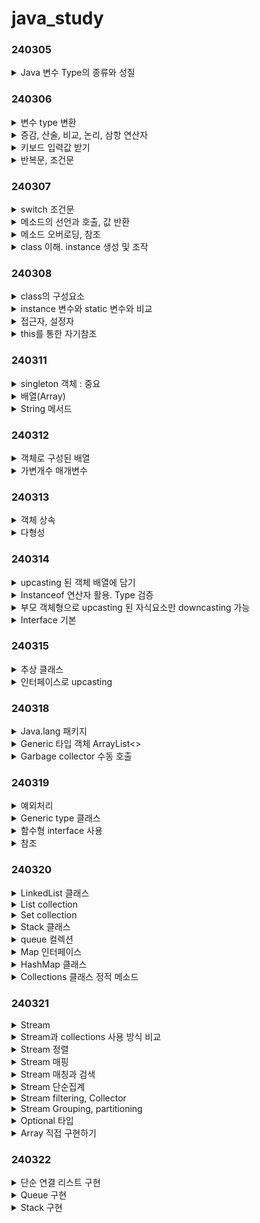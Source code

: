 # java_study

### 240305
<details>
<summary>Java 변수 Type의 종류와 성질</summary>

- Type 크기에 맞는 literal을 넣어줘야 한다
- literal의 크기가 더 큰 경우에는 형변환을 해야 오류가 발생하지 않는다.

</details>

### 240306

<details>
<summary>변수 type 변환</summary>

```

```
</details>

<details>
<summary>증감, 산술, 비교, 논리, 삼항 연산자</summary>

```

```
</details>

<details>
<summary>키보드 입력값 받기</summary>

```

```
</details>

<details>
<summary>반복문, 조건문</summary>

```

```
</details>

### 240307

<details>
<summary>switch 조건문</summary>

```

```
</details>

<details>
<summary>메소드의 선언과 호출, 값 반환</summary>

```

```
</details>

<details>
<summary>메소드 오버로딩, 참조</summary>

```

```
</details>

<details>
<summary>class 이해. instance 생성 및 조작</summary>

```javascript
// 객체 속성 및 메서드 설정

// 상속 : extends

// 캡슐화(은닉) : private

// 다형성 : @override (annotation)

```

</details>

### 240308

<details>
<summary>class의 구성요소</summary>

```

```
</details>

<details>
<summary> instance 변수와 static 변수와 비교</summary>

```
인스턴스 변수는 heap 영역에 저장되며, garbage collection의 대상이 된다.
```
</details>

<details>
<summary>접근자, 설정자</summary>

```
`private` 으로 캡슐화된 변수를 외부에서 사용할 때는 값을 
반환하는 접근자(getter)와 값을 변경하도록 하는 설정자(setter)가 필요하다
```
</details>

<details>
<summary>this를 통한 자기참조</summary>

```
```

</details>

### 240311

<details>
<summary>singleton 객체 : 중요</summary>

```

```
</details>

<details>
<summary>배열(Array)</summary>

```

```
</details>

<details>
<summary>String 메서드</summary>

```

```
</details>

### 240312

<details>
<summary>객체로 구성된 배열</summary>

```

```

</details>

<details>
<summary>가변개수 매개변수</summary>

```

```

</details>

### 240313

<details>
<summary>객체 상속</summary>

```

```
</details>

<details>
<summary>다형성</summary>

```
부모 생성자를 매겨변수로 가지는 메서드에서 사용될 수 있다
```
</details>


### 240314

<details>
<summary>upcasting 된 객체 배열에 담기</summary>

```

```
</details>

<details>
<summary>Instanceof 연산자 활용. Type 검증</summary>

```

```
</details>

<details>
<summary>부모 객체형으로 upcasting 된 자식요소만 downcasting 가능</summary>

```

```
</details>

<details>
<summary>Interface 기본</summary>

```
interface의 추상 메소드를 override 해야한다.
```
</details>

### 240315

<details>
<summary>추상 클래스</summary>

```

```
</details>

<details>
<summary>인터페이스로 upcasting</summary>

```

```
</details>

### 240318

<details>
<summary>Java.lang 패키지</summary>

`Object 클래스`

`Class`

`System`

`StringBuilder`

`Wrapper 포장클래스`
```markdown
Integer, String, Double 등이 있으며, 기초 변수 타입과 동일한 기능을 해준다.
이를 사용해 단순한 변수 타입의 객체도 Java 기본 패키지를 사용할 수 있다.
```

`Calendar`

`Arrays`

`Random`

`MessageFormat`

`StringTokenizer`

</details>

<details>
<summary>Generic 타입 객체 ArrayList<></summary>

</details>

<details>
<summary>Garbage collector 수동 호출</summary>

</details>

### 240319

<details>
<summary>예외처리</summary>

</details>

<details>
<summary>Generic type 클래스</summary>

</details>

<details>
<summary>함수형 interface 사용</summary>

</details>

<details>
<summary>참조</summary>

</details>

### 240320

<details>
<summary>LinkedList 클래스</summary>

</details>

<details>
<summary>List collection</summary>

</details>

<details>
<summary>Set collection</summary>

</details>

<details>
<summary>Stack 클래스</summary>

</details>

<details>
<summary>queue 컬렉션</summary>

</details>

<details>
<summary>Map 인터페이스</summary>

</details>

<details>
<summary>HashMap 클래스</summary>

</details>

<details>
<summary>Collections 클래스 정적 메소드</summary>

</details>

### 240321

<details>
<summary>Stream</summary>

Stream<T> = Stream.of(배열)

느긋한 연산. 요소를 요구하기 전까지 작업하지 않는다
</details>

<details>
<summary>Stream과 collections 사용 방식 비교</summary>

</details>

<details>
<summary>Stream 정렬</summary>

</details>

<details>
<summary>Stream 매핑</summary>

</details>

<details>
<summary>Stream 매칭과 검색</summary>

</details>

<details>
<summary>Stream 단순집계</summary>

</details>

<details>
<summary>Stream filtering, Collector</summary>

</details>

<details>
<summary>Stream Grouping, partitioning</summary>

</details>

<details>
<summary>Optional 타입</summary>

</details>

<details>
<summary>Array 직접 구현하기</summary>

- 배열의 원리 : overflow가 발생하면 배열의 크기를 2배 증가시킨다.
- 배열이 1/4 남아있다면 크기를 1/2로 줄인다.
</details>

### 240322

<details>
<summary>단순 연결 리스트 구현</summary>

- 노드로 구성됐다. 빈 공간이 존재하지 않음
- 자료 추가 삭제 : O(1). 자료 탐색 : O(N)

</details>

<details>
<summary>Queue 구현</summary>

- 자료 추가, 삭제 : O(1)

</details>

<details>
<summary>Stack 구현</summary>

- top에 넣고, top에서 제거한다.

</details>


